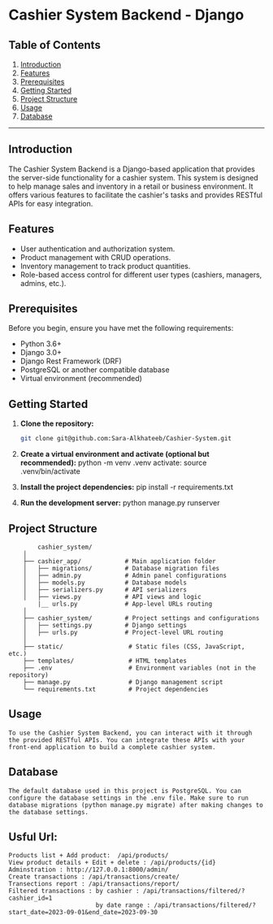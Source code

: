 # Cashier System Backend - Django

## Table of Contents

1. [Introduction](#introduction)
2. [Features](#features)
3. [Prerequisites](#prerequisites)
4. [Getting Started](#getting-started)
5. [Project Structure](#project-structure)
6. [Usage](#usage)
7. [Database](#database)


---

## Introduction

The Cashier System Backend is a Django-based application that provides the server-side functionality for a cashier system. This system is designed to help manage sales and inventory in a retail or business environment. It offers various features to facilitate the cashier's tasks and provides RESTful APIs for easy integration.

## Features

- User authentication and authorization system.
- Product management with CRUD operations.
- Inventory management to track product quantities.
- Role-based access control for different user types (cashiers, managers, admins, etc.).

## Prerequisites

Before you begin, ensure you have met the following requirements:

- Python 3.6+
- Django 3.0+
- Django Rest Framework (DRF)
- PostgreSQL or another compatible database
- Virtual environment (recommended)

## Getting Started

1. **Clone the repository:**

   ```bash
   git clone git@github.com:Sara-Alkhateeb/Cashier-System.git

2. **Create a virtual environment and activate (optional but recommended):**
    python -m venv .venv
    activate: source .venv/bin/activate

3. **Install the project dependencies:** 
    pip install -r requirements.txt

4. **Run the development server:**
    python manage.py runserver


## Project Structure
            cashier_system/
        │
        ├── cashier_app/            # Main application folder
        │   ├── migrations/         # Database migration files
        │   ├── admin.py            # Admin panel configurations
        │   ├── models.py           # Database models
        │   ├── serializers.py      # API serializers
        │   ├── views.py            # API views and logic
            |__ urls.py             # App-level URLs routing
        │
        ├── cashier_system/         # Project settings and configurations
        │   ├── settings.py         # Django settings
        │   ├── urls.py             # Project-level URL routing
        │
        ├── static/                  # Static files (CSS, JavaScript, etc.)
        ├── templates/               # HTML templates
        ├── .env                     # Environment variables (not in the repository)
        ├── manage.py                # Django management script
        └── requirements.txt         # Project dependencies

## Usage
    To use the Cashier System Backend, you can interact with it through the provided RESTful APIs. You can integrate these APIs with your front-end application to build a complete cashier system.

## Database
    The default database used in this project is PostgreSQL. You can configure the database settings in the .env file. Make sure to run database migrations (python manage.py migrate) after making changes to the database settings.

## Usful Url:
    Products list + Add product:  /api/products/
    View product details + Edit + delete : /api/products/{id}
    Adminstration : http://127.0.0.1:8000/admin/
    Create transactions : /api/transactions/create/
    Transections report : /api/transactions/report/
    Filtered transactions : by cashier : /api/transactions/filtered/?cashier_id=1
                            by date range : /api/transactions/filtered/?start_date=2023-09-01&end_date=2023-09-30 
